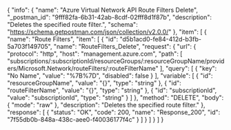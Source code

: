 {
  "info": {
    "name": "Azure Virtual Network API Route Filters Delete",
    "_postman_id": "9fff82fa-6b31-42ab-8cdf-02fff8d1f87b",
    "description": "Deletes the specified route filter.",
    "schema": "https://schema.getpostman.com/json/collection/v2.0.0/"
  },
  "item": [
    {
      "name": "Route Filters",
      "item": [
        {
          "id": "d5b1acd0-fe84-412d-b3fb-5a703f149705",
          "name": "RouteFilters_Delete",
          "request": {
            "url": {
              "protocol": "http",
              "host": "management.azure.com",
              "path": [
                "subscriptions/:subscriptionId/resourceGroups/:resourceGroupName/providers/Microsoft.Network/routeFilters/:routeFilterName"
              ],
              "query": [
                {
                  "key": "No Name",
                  "value": "%7B%7D",
                  "disabled": false
                }
              ],
              "variable": [
                {
                  "id": "resourceGroupName",
                  "value": "{}",
                  "type": "string"
                },
                {
                  "id": "routeFilterName",
                  "value": "{}",
                  "type": "string"
                },
                {
                  "id": "subscriptionId",
                  "value": "subscriptionId",
                  "type": "string"
                }
              ]
            },
            "method": "DELETE",
            "body": {
              "mode": "raw"
            },
            "description": "Deletes the specified route filter."
          },
          "response": [
            {
              "status": "OK",
              "code": 200,
              "name": "Response_200",
              "id": "7f55db0b-848a-438c-aee0-f40036177f4c"
            }
          ]
        }
      ]
    }
  ]
}